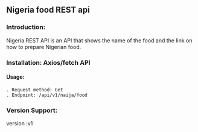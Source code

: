 ## Nigeria food REST api
 ### Introduction:
 Nigeria REST API is an API that shows the name of the food and the link on how to prepare Nigerian food. 

### Installation: Axios/fetch API

#### Usage:
    . Request method: Get 
    . Endpoint: /api/v1/naija/food

### Version Support: 
 version :v1
